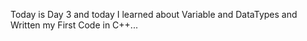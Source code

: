 Today is Day 3 and today I learned about Variable and DataTypes and Written my First Code in C++...
